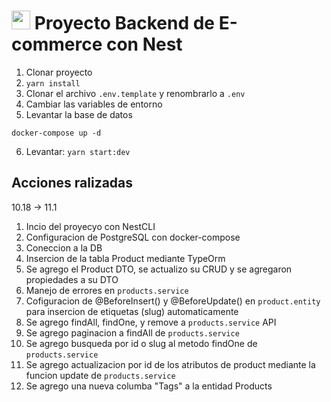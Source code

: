 # <img id="nestjs" src="https://devicon-website.vercel.app/api/nestjs/plain.svg" width="30" /> Proyecto Backend de E-commerce con Nest

1. Clonar proyecto
2. ```yarn install```
3. Clonar el archivo ```.env.template``` y renombrarlo a ```.env```
4. Cambiar las variables de entorno
5. Levantar la base de datos
```
docker-compose up -d
```
6. Levantar: ```yarn start:dev```

## Acciones ralizadas

10.18 -> 11.1
1. Incio del proyecyo con NestCLI
2. Configuracion de PostgreSQL con docker-compose
3. Coneccion a la DB
4. Insercion de la tabla Product mediante TypeOrm
5. Se agrego el Product DTO, se actualizo su CRUD y se agregaron propiedades a su DTO
6. Manejo de errores en ```products.service```
7. Cofiguracion de @BeforeInsert() y @BeforeUpdate() en ```product.entity``` para insercion de etiquetas (slug) automaticamente
8. Se agrego findAll, findOne, y remove a ```products.service``` API
9. Se agrego paginacion a findAll de ```products.service```
10. Se agrego busqueda por id o slug al metodo findOne de ```products.service```
11. Se agrego actualizacion por id de los atributos de product mediante la funcion update de ```products.service```
12. Se agrego una nueva columba "Tags" a la entidad Products  